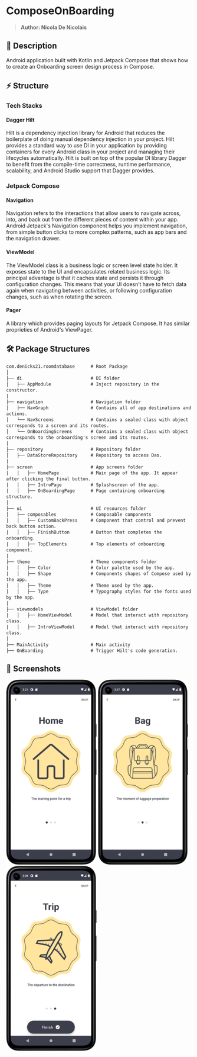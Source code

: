 # ComposeOnBoarding
> <b>Author: Nicola De Nicolais</b>

## 📍 Description
Android application built with Kotlin and Jetpack Compose that shows how to create an Onboarding screen design process in Compose.

## ⚡ Structure
### Tech Stacks
#### Dagger Hilt

Hilt is a dependency injection library for Android that reduces the boilerplate of doing manual dependency injection in your project. Hilt provides a standard way to use DI in your application by providing containers for every Android class in your project and managing their lifecycles automatically. Hilt is built on top of the popular DI library Dagger to benefit from the compile-time correctness, runtime performance, scalability, and Android Studio support that Dagger provides.

### Jetpack Compose
#### Navigation

Navigation refers to the interactions that allow users to navigate across, into, and back out from the different pieces of content within your app. Android Jetpack's Navigation component helps you implement navigation, from simple button clicks to more complex patterns, such as app bars and the navigation drawer.

#### ViewModel

The ViewModel class is a business logic or screen level state holder. It exposes state to the UI and encapsulates related business logic. Its principal advantage is that it caches state and persists it through configuration changes. This means that your UI doesn’t have to fetch data again when navigating between activities, or following configuration changes, such as when rotating the screen.

#### Pager
A library which provides paging layouts for Jetpack Compose. It has similar proprieties of Android's ViewPager.

## 🛠️ Package Structures

```
com.denicks21.roomdatabase      # Root Package
│
├── di                          # DI folder
│   ├── AppModule               # Inject repository in the constructor.
|
├── navigation                  # Navigation folder
│   ├── NavGraph                # Contains all of app destinations and actions.
│   └── NavScreens              # Contains a sealed class with object corresponds to a screen and its routes.
│   └── OnBoardingScreens       # Contains a sealed class with object corresponds to the onboarding's screen and its routes.
|
├── repository                  # Repository folder
│   ├── DataStoreRepository     # Repository to access Dao.
|
├── screen                      # App screens folder
|   │   ├── HomePage            # Main page of the app. It appear after clicking the final button.
|   │   ├── IntroPage           # Splashscreen of the app.
|   │   ├── OnBoardingPage      # Page containing onboarding structure.
│
├── ui                          # UI resources folder
│   ├── composables             # Composable components
|   │   ├── CustomBackPress     # Component that control and prevent back button action.
|   │   ├── FinishButton        # Button that completes the onboarding.
|   │   ├── TopElements         # Top elements of onboarding component.
|
├── theme                       # Theme components folder
|   │   ├── Color               # Color palette used by the app.
|   │   ├── Shape               # Components shapes of Compose used by the app.
|   │   ├── Theme               # Theme used by the app.
|   │   ├── Type                # Typography styles for the fonts used by the app.
|
├── viewmodels                  # ViewModel folder
|   │   ├── HomeViewModel       # Model that interact with repository class.
|   │   ├── IntroViewModel      # Model that interact with repository class.
│
├── MainActivity                # Main activity
├── OnBoarding                  # Trigger Hilt's code generation.
```

## 📎 Screenshots
<p float="left">
<img height="500em" src="screenshots/Screenshot01.png" title="Onboarding's screen preview">
<img height="500em" src="screenshots/Screenshot02.png" title="Onboarding's screen preview">
<img height="500em" src="screenshots/Screenshot03.png" title="Onboarding's screen preview">
